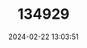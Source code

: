 ---
title: "134929"
category: "Irmengardia johnsoni"
draft: false
date: 2024-02-22 13:03:51
languages:
  English: ["Johnson's Freshwater Crab"]
---